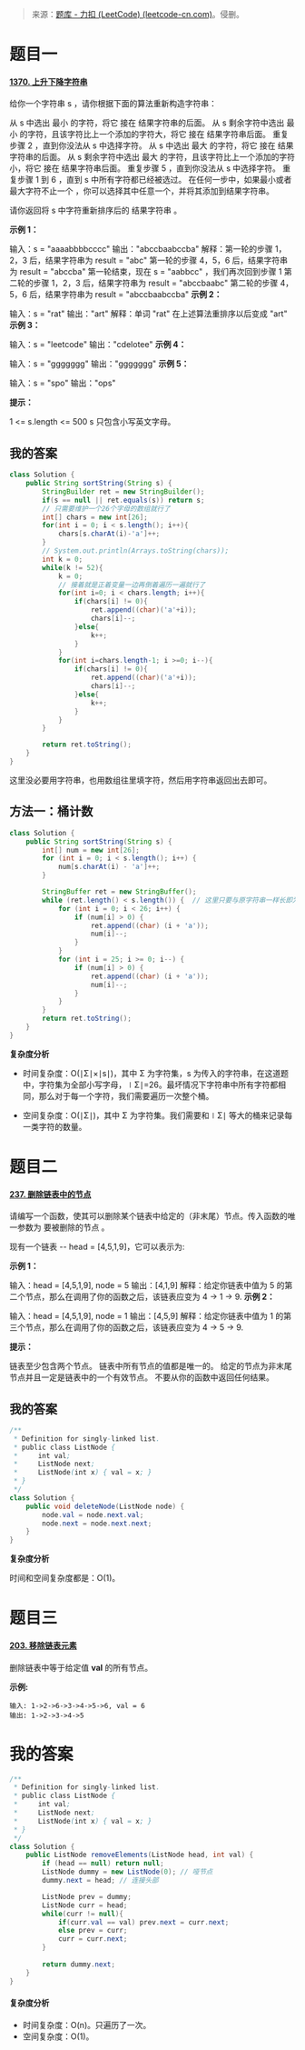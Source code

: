 > 来源：[题库 - 力扣 (LeetCode) (leetcode-cn.com)](https://leetcode-cn.com/problems/)。侵删。

# 题目一

#### [1370. 上升下降字符串](https://leetcode-cn.com/problems/increasing-decreasing-string/)

给你一个字符串 s ，请你根据下面的算法重新构造字符串：

从 s 中选出 最小 的字符，将它 接在 结果字符串的后面。
从 s 剩余字符中选出 最小 的字符，且该字符比上一个添加的字符大，将它 接在 结果字符串后面。
重复步骤 2 ，直到你没法从 s 中选择字符。
从 s 中选出 最大 的字符，将它 接在 结果字符串的后面。
从 s 剩余字符中选出 最大 的字符，且该字符比上一个添加的字符小，将它 接在 结果字符串后面。
重复步骤 5 ，直到你没法从 s 中选择字符。
重复步骤 1 到 6 ，直到 s 中所有字符都已经被选过。
在任何一步中，如果最小或者最大字符不止一个 ，你可以选择其中任意一个，并将其添加到结果字符串。

请你返回将 s 中字符重新排序后的 结果字符串 。

 

**示例 1：**

输入：s = "aaaabbbbcccc"
输出："abccbaabccba"
解释：第一轮的步骤 1，2，3 后，结果字符串为 result = "abc"
第一轮的步骤 4，5，6 后，结果字符串为 result = "abccba"
第一轮结束，现在 s = "aabbcc" ，我们再次回到步骤 1
第二轮的步骤 1，2，3 后，结果字符串为 result = "abccbaabc"
第二轮的步骤 4，5，6 后，结果字符串为 result = "abccbaabccba"
**示例 2：**

输入：s = "rat"
输出："art"
解释：单词 "rat" 在上述算法重排序以后变成 "art"
**示例 3：**

输入：s = "leetcode"
输出："cdelotee"
**示例 4：**

输入：s = "ggggggg"
输出："ggggggg"
**示例 5：**

输入：s = "spo"
输出："ops"

**提示：**

1 <= s.length <= 500
s 只包含小写英文字母。





## 我的答案

```java
class Solution {
    public String sortString(String s) {
        StringBuilder ret = new StringBuilder();
        if(s == null || ret.equals(s)) return s;
        // 只需要维护一个26个字母的数组就行了
        int[] chars = new int[26];
        for(int i = 0; i < s.length(); i++){
            chars[s.charAt(i)-'a']++;
        }
        // System.out.println(Arrays.toString(chars));
        int k = 0;
        while(k != 52){
            k = 0;
            // 接着就是正着变量一边再倒着遍历一遍就行了
            for(int i=0; i < chars.length; i++){
                if(chars[i] != 0){
                    ret.append((char)('a'+i));
                    chars[i]--;
                }else{
                    k++;
                }
            }
            for(int i=chars.length-1; i >=0; i--){
                if(chars[i] != 0){
                    ret.append((char)('a'+i));
                    chars[i]--;
                }else{
                    k++;
                }
            }
        }

        return ret.toString();
    }
}
```

这里没必要用字符串，也用数组往里填字符，然后用字符串返回出去即可。



## 方法一：桶计数

```java
class Solution {
    public String sortString(String s) {
        int[] num = new int[26];
        for (int i = 0; i < s.length(); i++) {
            num[s.charAt(i) - 'a']++;
        }

        StringBuffer ret = new StringBuffer();
        while (ret.length() < s.length()) {  // 这里只要与原字符串一样长即为终止循环
            for (int i = 0; i < 26; i++) {
                if (num[i] > 0) {
                    ret.append((char) (i + 'a'));
                    num[i]--;
                }
            }
            for (int i = 25; i >= 0; i--) {
                if (num[i] > 0) {
                    ret.append((char) (i + 'a'));
                    num[i]--;
                }
            }
        }
        return ret.toString();
    }
}
```

**复杂度分析**

+ 时间复杂度：O(∣Σ∣×∣s∣)，其中 Σ 为字符集，s 为传入的字符串，在这道题中，字符集为全部小写字母，∣Σ∣=26。最坏情况下字符串中所有字符都相同，那么对于每一个字符，我们需要遍历一次整个桶。

+ 空间复杂度：O(∣Σ∣)，其中 Σ 为字符集。我们需要和∣Σ∣ 等大的桶来记录每一类字符的数量。





# 题目二

#### [237. 删除链表中的节点](https://leetcode-cn.com/problems/delete-node-in-a-linked-list/)

请编写一个函数，使其可以删除某个链表中给定的（非末尾）节点。传入函数的唯一参数为 要被删除的节点 。



现有一个链表 -- head = [4,5,1,9]，它可以表示为:

**示例 1：**

输入：head = [4,5,1,9], node = 5
输出：[4,1,9]
解释：给定你链表中值为 5 的第二个节点，那么在调用了你的函数之后，该链表应变为 4 -> 1 -> 9.
**示例 2：**

输入：head = [4,5,1,9], node = 1
输出：[4,5,9]
解释：给定你链表中值为 1 的第三个节点，那么在调用了你的函数之后，该链表应变为 4 -> 5 -> 9.

**提示：**

链表至少包含两个节点。
链表中所有节点的值都是唯一的。
给定的节点为非末尾节点并且一定是链表中的一个有效节点。
不要从你的函数中返回任何结果。



## 我的答案

```java
/**
 * Definition for singly-linked list.
 * public class ListNode {
 *     int val;
 *     ListNode next;
 *     ListNode(int x) { val = x; }
 * }
 */
class Solution {
    public void deleteNode(ListNode node) {
        node.val = node.next.val;
        node.next = node.next.next;
    }
}
```

**复杂度分析**

时间和空间复杂度都是：O(1)。



# 题目三

#### [203. 移除链表元素](https://leetcode-cn.com/problems/remove-linked-list-elements/)

删除链表中等于给定值 **val** 的所有节点。

**示例:**

```
输入: 1->2->6->3->4->5->6, val = 6
输出: 1->2->3->4->5
```

# 我的答案

```java
/**
 * Definition for singly-linked list.
 * public class ListNode {
 *     int val;
 *     ListNode next;
 *     ListNode(int x) { val = x; }
 * }
 */
class Solution {
    public ListNode removeElements(ListNode head, int val) {
        if (head == null) return null;
        ListNode dummy = new ListNode(0); // 哑节点
        dummy.next = head; // 连接头部

        ListNode prev = dummy;
        ListNode curr = head;
        while(curr != null){
            if(curr.val == val) prev.next = curr.next;
            else prev = curr;
            curr = curr.next;
        }
        
        return dummy.next;
    }
}
```

#### 复杂度分析

- 时间复杂度：O(n)。只遍历了一次。
- 空间复杂度：O(1)。